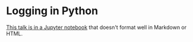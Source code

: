 # Logging in Python

[This talk is in a Jupyter notebook](./logging.ipynb) that doesn't format well in Markdown or HTML.
